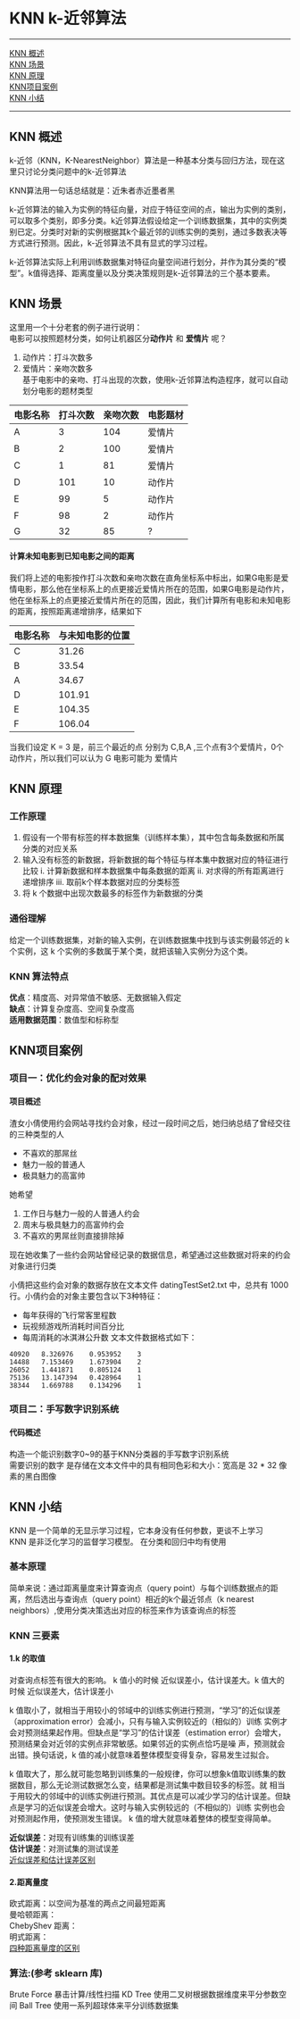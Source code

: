 # KNN k-近邻算法
*****
[KNN 概述](#KNN-概述)  
[KNN 场景](#KNN-场景)  
[KNN 原理](#KNN-原理)  
[KNN项目案例](#KNN项目案例)  
[KNN 小结](#KNN-小结)  
*****
## KNN 概述
k-近邻（KNN，K-NearestNeighbor）算法是一种基本分类与回归方法，现在这里只讨论分类问题中的k-近邻算法  

KNN算法用一句话总结就是：近朱者赤近墨者黑  

k-近邻算法的输入为实例的特征向量，对应于特征空间的点，输出为实例的类别，可以取多个类别，即多分类。k近邻算法假设给定一个训练数据集，其中的实例类别已定。分类时对新的实例根据其k个最近邻的训练实例的类别，通过多数表决等方式进行预测。因此，k-近邻算法不具有显式的学习过程。

k-近邻算法实际上利用训练数据集对特征向量空间进行划分，并作为其分类的“模型”。k值得选择、距离度量以及分类决策规则是k-近邻算法的三个基本要素。

## KNN 场景
这里用一个十分老套的例子进行说明：  
电影可以按照题材分类，如何让机器区分**动作片** 和 **爱情片** 呢？
1. 动作片：打斗次数多
2. 爱情片：亲吻次数多  
基于电影中的亲吻、打斗出现的次数，使用k-近邻算法构造程序，就可以自动划分电影的题材类型

|电影名称|打斗次数|亲吻次数|电影题材|
|---|----|-----|-----|
|A|3|104|爱情片|
|B|2|100|爱情片|
|C|1|81|爱情片|
|D|101|10|动作片|
|E|99|5|动作片|
|F|98|2|动作片|
|G|32|85|?|

#### 计算未知电影到已知电影之间的距离
我们将上述的电影按作打斗次数和亲吻次数在直角坐标系中标出，如果G电影是爱情电影，那么他在坐标系上的点更接近爱情片所在的范围，如果G电影是动作片，他在坐标系上的点更接近爱情片所在的范围，因此，我们计算所有电影和未知电影的距离，按照距离递增排序，结果如下  

|电影名称|与未知电影的位置|
|-------|---------------|
|C|31.26|
|B|33.54|
|A|34.67|
|D|101.91|
|E|104.35|
|F|106.04|

当我们设定 K = 3 是，前三个最近的点 分别为 C,B,A ,三个点有3个爱情片，0个动作片，所以我们可以认为 G 电影可能为 爱情片

## KNN 原理
### 工作原理
1. 假设有一个带有标签的样本数据集（训练样本集），其中包含每条数据和所属分类的对应关系
2. 输入没有标签的新数据，将新数据的每个特征与样本集中数据对应的特征进行比较
  i. 计算新数据和样本数据集中每条数据的距离
  ii. 对求得的所有距离进行递增排序
  iii. 取前k个样本数据对应的分类标签
3. 将 k 个数据中出现次数最多的标签作为新数据的分类
### 通俗理解
给定一个训练数据集，对新的输入实例，在训练数据集中找到与该实例最邻近的 k 个实例，这 k 个实例的多数属于某个类，就把该输入实例分为这个类。
### KNN 算法特点
**优点**：精度高、对异常值不敏感、无数据输入假定  
**缺点**：计算复杂度高、空间复杂度高  
**适用数据范围**：数值型和标称型  

## KNN项目案例
### 项目一：优化约会对象的配对效果
#### 项目概述
渣女小倩使用约会网站寻找约会对象，经过一段时间之后，她归纳总结了曾经交往的三种类型的人
* 不喜欢的那屌丝
* 魅力一般的普通人
* 极具魅力的高富帅  

她希望  

1. 工作日与魅力一般的人普通人约会
2. 周末与极具魅力的高富帅约会
3. 不喜欢的男屌丝则直接排除掉

现在她收集了一些约会网站曾经记录的数据信息，希望通过这些数据对将来的约会对象进行归类

小倩把这些约会对象的数据存放在文本文件 datingTestSet2.txt 中，总共有 1000 行。小倩约会的对象主要包含以下3种特征：
* 每年获得的飞行常客里程数
* 玩视频游戏所消耗时间百分比
* 每周消耗的冰淇淋公升数
文本文件数据格式如下：
```
40920	8.326976	0.953952	3
14488	7.153469	1.673904	2
26052	1.441871	0.805124	1
75136	13.147394	0.428964	1
38344	1.669788	0.134296	1
```
### 项目二：手写数字识别系统
#### 代码概述
构造一个能识别数字0~9的基于KNN分类器的手写数字识别系统  
需要识别的数字 是存储在文本文件中的具有相同色彩和大小：宽高是 32 * 32 像素的黑白图像
## KNN 小结
KNN 是一个简单的无显示学习过程，它本身没有任何参数，更谈不上学习  
KNN 是非泛化学习的监督学习模型。 在分类和回归中均有使用  
### 基本原理
简单来说：通过距离量度来计算查询点（query point）与每个训练数据点的距离，然后选出与查询点（query point）相近的k个最近邻点（k nearest neighbors）,使用分类决策选出对应的标签来作为该查询点的标签
### KNN 三要素
#### 1.k 的取值
   对查询点标签有很大的影响。 k 值小的时候 近似误差小，估计误差大。k 值大的时候 近似误差大，估计误差小
   
   k 值取小了，就相当于用较小的邻域中的训练实例进行预测，“学习”的近似误差（approximation error）会减小，只有与输入实例较近的（相似的）训练    实例才会对预测结果起作用。但缺点是“学习”的估计误差（estimation error）会增大，预测结果会对近邻的实例点非常敏感。如果邻近的实例点恰巧是噪     声，预测就会出错。换句话说，k 值的减小就意味着整体模型变得复杂，容易发生过拟合。
   
   k 值取大了，那么就可能忽略到训练集的一般规律，你可以想象k值取训练集的数据数目，那么无论测试数据怎么变，结果都是测试集中数目较多的标签。就     相当于用较大的邻域中的训练实例进行预测。其优点是可以减少学习的估计误差。但缺点是学习的近似误差会增大。这时与输入实例较远的（不相似的）训练     实例也会对预测起作用，使预测发生错误。 k 值的增大就意味着整体的模型变得简单。
   
   **近似误差**：对现有训练集的训练误差  
   **估计误差**：对测试集的测试误差  
   [近似误差和估计误差区别](https://www.zhihu.com/question/60793482)
   
#### 2.距离量度
   欧式距离：以空间为基准的两点之间最短距离  
   曼哈顿距离：  
   ChebyShev 距离：  
   明式距离：  
   [四种距离量度的区别](https://blog.csdn.net/jerry81333/article/details/52632687)

### 算法:(参考 sklearn 库)
Brute Force 暴击计算/线性扫描
KD Tree 使用二叉树根据数据维度来平分参数空间
Ball Tree 使用一系列超球体来平分训练数据集

   
   
